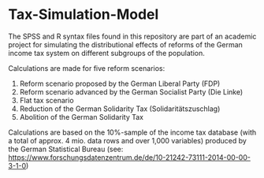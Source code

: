 # Tax-Simulation-Model
The SPSS and R syntax files found in this repository are part of an academic project for simulating the distributional effects of reforms of the German income tax system on different subgroups of the population.

Calculations are made for five reform scenarios:

1. Reform scenario proposed by the German Liberal Party (FDP)
2. Reform scenario advanced by the German Socialist Party (Die Linke)
3. Flat tax scenario
4. Reduction of the German Solidarity Tax (Solidaritätszuschlag)
5. Abolition of the German Solidarity Tax

Calculations are based on the 10%-sample of the income tax database (with a total of approx. 4 mio. data rows and over 1,000 variables) produced by the German Statistical Bureau (see: https://www.forschungsdatenzentrum.de/de/10-21242-73111-2014-00-00-3-1-0)
